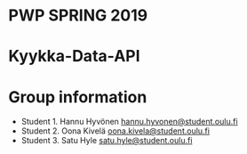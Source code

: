 # PWP SPRING 2019
# Kyykka-Data-API
# Group information
* Student 1. Hannu Hyvönen  hannu.hyvonen@student.oulu.fi
* Student 2. Oona Kivelä    oona.kivela@student.oulu.fi
* Student 3. Satu Hyle      satu.hyle@student.oulu.fi


